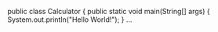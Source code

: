 public class Calculator {
    public static void main(String[] args) {
        System.out.println("Hello World!"); 
    }
... 
